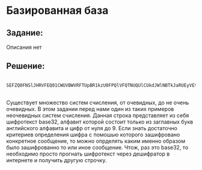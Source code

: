 <h1>Базированная база</h1>

<h2>Задание:</h2>
Описания нет

<h2>Решение:</h2>
<pre lang="python">
<code>
SEFZQ0FNSlJHRVFEQ01CWUVBWVRFTUpBR1kzU0FPQlVFQTNUQUlCUkdJWlNBTkJaRUEyVEtJQlpHVVFESU9KQUdVWlNBT0pWRUE0VFFJQlZHSVFES01aQUdVWVNBTUpTR1U9PT09PT0=
</code>
</pre>

Существует множество систем счисления, от очевидных, до не очень очевидных. В этом задании перед нами один из таких примеров неочевидных систем счисления. Данная строка представляет из себя шифротекст base32, алфавит которой состоит только из заглавных букв английского алфавита и цифр от нуля до 9. Если знать достаточно критериев определения шифра с помошью которого зашифровано конкретное сообщение, то можно опрделять каким именно образом было зашифрованно то или иное сообщение. Чтож, раз это base32, то необходимо просто прогнать шифротекст через дешифратор в интернете и получить другую строчку.
